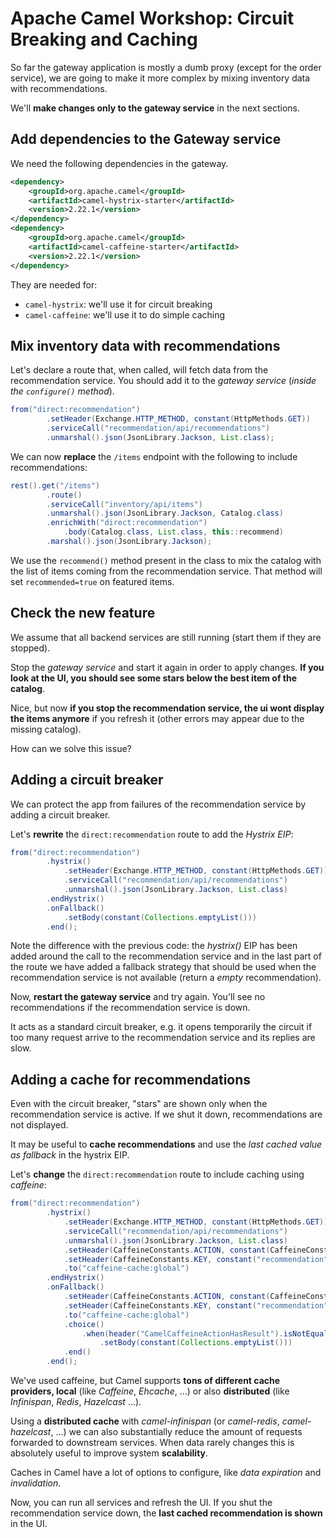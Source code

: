 # Apache Camel Workshop: Circuit Breaking and Caching

So far the gateway application is mostly a dumb proxy (except for the order service), we are
going to make it more complex by mixing inventory data with recommendations.

We'll **make changes only to the gateway service** in the next sections.

## Add dependencies to the Gateway service

We need the following dependencies in the gateway.

```xml
<dependency>
    <groupId>org.apache.camel</groupId>
    <artifactId>camel-hystrix-starter</artifactId>
    <version>2.22.1</version>
</dependency>
<dependency>
    <groupId>org.apache.camel</groupId>
    <artifactId>camel-caffeine-starter</artifactId>
    <version>2.22.1</version>
</dependency>
```

They are needed for:
- `camel-hystrix`: we'll use it for circuit breaking
- `camel-caffeine`: we'll use it to do simple caching


## Mix inventory data with recommendations

Let's declare a route that, when called, will fetch data from the recommendation service.
You should add it to the *gateway service* (*inside the `configure()` method*).

```java
from("direct:recommendation")
        .setHeader(Exchange.HTTP_METHOD, constant(HttpMethods.GET))
        .serviceCall("recommendation/api/recommendations")
        .unmarshal().json(JsonLibrary.Jackson, List.class);
```

We can now **replace** the `/items` endpoint with the following to include recommendations:

```java
rest().get("/items")
        .route()
        .serviceCall("inventory/api/items")
        .unmarshal().json(JsonLibrary.Jackson, Catalog.class)
        .enrichWith("direct:recommendation")
            .body(Catalog.class, List.class, this::recommend)
        .marshal().json(JsonLibrary.Jackson);
```

We use the `recommend()` method present in the class to mix the catalog with the list of items coming from the recommendation service.
That method will set `recommended=true` on featured items.

## Check the new feature

We assume that all backend services are still running (start them if they are stopped).
 
Stop the *gateway service* and start it again in order to apply changes. **If you look at the UI, you should see some stars below the best item of the catalog**.

Nice, but now **if you stop the recommendation service, the ui wont display the items anymore** if you refresh it (other errors may appear due to the missing catalog).

How can we solve this issue?

## Adding a circuit breaker

We can protect the app from failures of the recommendation service by adding a circuit breaker.

Let's **rewrite** the `direct:recommendation` route to add the *Hystrix EIP*:

```java
from("direct:recommendation")
        .hystrix()
            .setHeader(Exchange.HTTP_METHOD, constant(HttpMethods.GET))
            .serviceCall("recommendation/api/recommendations")
            .unmarshal().json(JsonLibrary.Jackson, List.class)
        .endHystrix()
        .onFallback()
            .setBody(constant(Collections.emptyList()))
        .end();
```

Note the difference with the previous code: the *hystrix()* EIP has been added around the call to the recommendation service and in the last part of the route we have added a fallback strategy that should be used when the recommendation service is not available (return a *empty* recommendation).

Now, **restart the gateway service** and try again. You'll see no recommendations if the recommendation service is down.

It acts as a standard circuit breaker, e.g. it opens temporarily the circuit if too many request
arrive to the recommendation service and its replies are slow.

## Adding a cache for recommendations

Even with the circuit breaker, "stars" are shown only when the recommendation service is active.
If we shut it down, recommendations are not displayed.

It may be useful to **cache recommendations** and use the *last cached value as fallback* in the hystrix EIP.

Let's **change** the `direct:recommendation` route to include caching using *caffeine*:

```java
from("direct:recommendation")
        .hystrix()
            .setHeader(Exchange.HTTP_METHOD, constant(HttpMethods.GET))
            .serviceCall("recommendation/api/recommendations")
            .unmarshal().json(JsonLibrary.Jackson, List.class)
            .setHeader(CaffeineConstants.ACTION, constant(CaffeineConstants.ACTION_PUT))
            .setHeader(CaffeineConstants.KEY, constant("recommendation"))
            .to("caffeine-cache:global")
        .endHystrix()
        .onFallback()
            .setHeader(CaffeineConstants.ACTION, constant(CaffeineConstants.ACTION_GET))
            .setHeader(CaffeineConstants.KEY, constant("recommendation"))
            .to("caffeine-cache:global")
            .choice()
                .when(header("CamelCaffeineActionHasResult").isNotEqualTo(true))
                    .setBody(constant(Collections.emptyList()))
            .end()
        .end();
```

We've used caffeine, but Camel supports **tons of different cache providers, local** (like *Caffeine*, *Ehcache*, ...) or 
also **distributed** (like *Infinispan*, *Redis*, *Hazelcast* ...).

Using a **distributed cache** with *camel-infinispan* (or *camel-redis*, *camel-hazelcast*, ...) we can also substantially reduce the amount of requests forwarded to 
downstream services. When data rarely changes this is absolutely useful to improve system **scalability**.

Caches in Camel have a lot of options to configure, like *data expiration* and *invalidation*.  

Now, you can run all services and refresh the UI. If you shut the recommendation service down, 
the **last cached recommendation is shown** in the UI.
